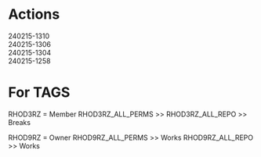 # Actions

240215-1310  
240215-1306  
240215-1304  
240215-1258  

# For TAGS

RHOD3RZ = Member
RHOD3RZ_ALL_PERMS >> 
RHOD3RZ_ALL_REPO  >> Breaks

RHOD9RZ = Owner
RHOD9RZ_ALL_PERMS >> Works
RHOD9RZ_ALL_REPO  >> Works

